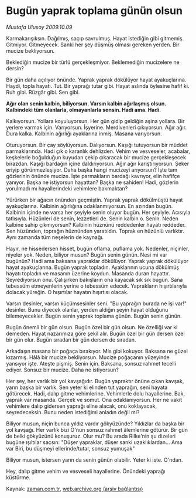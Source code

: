 # Bugün yaprak toplama günün olsun

*Mustafa Ulusoy 2009.10.09*

<tr><td class="metin" colspan="2" style="padding-top: 20px; padding-left: 5px; padding-right: 10px;">Karmakarışıksın. Dağılmış, saçıp savrulmuş. Hayat istediğin gibi gitmemiş. Gitmiyor. Gitmeyecek. Sanki her şey düşmüş olması gereken yerden. Bir mucize bekliyorsun.</td></tr><tr><td class="metin" colspan="2" style="padding-top: 20px; padding-left: 5px; padding-right: 10px;"><p>Beklediğin mucize bir türlü gerçekleşmiyor. Beklemediğin mucizelere ne dersin?
<p>Bir gün daha açılıyor önünde. Yaprak yaprak dökülüyor hayat ayakuçlarına. Haydi, topla hayatı. Tut. Bir yaprağı tutar gibi. Hayat aslında öylesine hafif ki. Ruh gibi. Rüzgâr gibi. Sen gibi. 
<p><b>Ağır olan senin kalbin, biliyorsun. Varsın kalbin ağırlaşmış olsun. Kalbindeki tüm olanlarla, olmayanlarla sensin. Hadi ama. Hadi. </b>
<p>Kalkıyorsun. Yollara koyuluyorsun. Her gün gidip geldiğin aşina yollara. Bir yerlere varmak için. Varıyorsun. İşyerine. Merdivenleri çıkıyorsun. Ağır ağır. Dura kalka. Kalbinin ağırlığı ayaklarına inmiş. Masana varıyorsun. 
<p>Oturuyorsun. Bir çay söylüyorsun. Dalıyorsun. Kaşığı tutuyorsun bir müddet parmaklarında. Hadi çık o karanlık dehlizden. Vehim ve vesveseler, acabalar, keşkelerle boğulduğun kuyudan çekip çıkaracak bir mucize gerçekleşecek birazdan. Kaşığı bardağın içine daldırıyorsun. Ağır ağır karıştırıyorsun. Şeker eriyip görünmezleşiyor. Daha başka hangi mucizeyi arıyorsun? İşte tam gözlerinin önünde mucize. İşte parmakların bardağı kavrıyor, elin hafifçe yanıyor. Başka ne istiyorsun hayattan? Başka ne sahiden! Hadi, gözlerin yorulmadı mı hayallerindeki vehimlere bakmaktan? 
<p>Yürürken bir ağacın önünden geçmiştin. Yaprak yaprak dökülmüştü hayat ayakuçlarına. Kalbinin ağırlığına odaklanmıyorsun. En azından bugün. Kalbinin içinde ne varsa her şeyiyle senin oluyor bugün. Her şeyiyle. Acısıyla tatlısıyla. Hüzünleri de senin, lezzetleri de. Senin kalbin o. Senin. Neden kalbine sahip çıkmıyorsun? Kalbinin hüznünü reddedenler hayatı reddeder. Sen hüzünden, toprağın hüznünden yaratıldın. Toprak en hüzünlü varlıktır. Aynı zamanda tüm neşelerin de kaynağı. 
<p>Hayır, ne hissedersen hisset, bugün oflama, puflama yok. Nedenler, niçinler, niyeler yok. Neden, biliyor musun? Bugün senin günün. Nesi mi var bugünün? Hadi ama baksana yapraklar dökülüyor. Yaprak yaprak dökülüyor hayat ayakuçlarına. Bugün yaprak topladın. Ayaklarının ucuna dökülmüş hayatı topladın ve masanın üzerine koydun. Masanda duran hayattır. Seyrediyorsun onu. Çalışırken bakışların ona kayacak sık sık bugün. Sana tebessüm etmeyenlerin yerine o tebessüm edecek. Yaprakların hışırtılarıyla dolacak yüreğin. O hışırtılar hayatın hışırtısı olacak. 
<p>Varsın desinler, varsın küçümsesinler seni. "Bu yaprağın burada ne işi var!" desinler. Bunu diyecek olanlar, yerden aldığın şeyin hayat olduğunu bilemeyecekler. Bugün senin yaprak toplama günün. Bugün senin günün. 
<p>Bugün önemli bir gün olsun. Bugün özel bir gün olsun. Ne özelliği var ki demeden. Hayat nazarımıza göre şekil alır. Bugün özel bir gün dersen özel bir gün olur. Bugün sıradan bir gün dersen de sıradan.
<p>Arkadaşın masana bir poğaça bırakıyor. Mis gibi kokuyor. Baksana ne güzel kızarmış. Hâlâ bir mucize bekliyorsun. Mucize poğaçanın yüzeyinde yansıyor işte. Ateşte pişmiş. Senin için. Baksana, sonsuz rahmet tecelli ediyor. Sonsuz bir mucize. Daha ne istiyorsun? 
<p>Her şey, her varlık bir yol kavşağıdır. Bugün yapraktır önüne çıkan kavşak, yarın başka bir varlık. Sen yeter ki elinden tut yaprağın, seni hayata götürecek. Hadi, dalıp gitme vehimlerine. Vehimlerle dolu hayallerine. Bak, yaprak var masanda. Gerçek ve somut. Ona odaklanıyorsun. Her ne vakit vehimlere dalıp gidersen yaprağı eline alacak, onu koklayacak, seyredeceksin. Bunu neden istediğimi anladın değil mi? 
<p>Biliyor musun, niçin bunca yıldız vardır gökyüzünde? Yıldızlar da başka bir yol kavşağı. Her varlık bizi O'nun sonsuz rahmet âlemlerine götürür. Bir gün de belki gökyüzünü konuşuruz. Olur mu? Bu arada Rilke'nin şu dizeleri bugüne ışıltılar saçsın: "Düşer yapraklar, düşer sanki uzaklıklardan... Ama var Biri, bu düşmeyi ellerinde/tutar, sonsuz yumuşak" 
<p>Biliyor musun, istersen yarın da senin günün olabilir. Yeter ki iste. O'ndan.
<p>Hey, dalıp gitme vehim ve vesveseli hayallerine. Önündeki yaprağı küstürme. <br/></p></p></p></p></p></p></p></p></p></p></p></p></p></p></td></tr>

Kaynak: [zaman.com.tr](http://zaman.com.tr/yazar.do?yazino=900923), [web.archive.org (arşiv bağlantısı)](http://web.archive.org/web/20091013061857/http://www.zaman.com.tr:80/yazar.do?yazino=900923)
